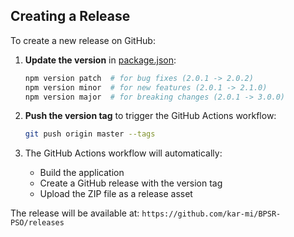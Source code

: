 ## Creating a Release

To create a new release on GitHub:

1. **Update the version** in [package.json](package.json):

    ```bash
    npm version patch  # for bug fixes (2.0.1 -> 2.0.2)
    npm version minor  # for new features (2.0.1 -> 2.1.0)
    npm version major  # for breaking changes (2.0.1 -> 3.0.0)
    ```

2. **Push the version tag** to trigger the GitHub Actions workflow:

    ```bash
    git push origin master --tags
    ```

3. The GitHub Actions workflow will automatically:
    - Build the application
    - Create a GitHub release with the version tag
    - Upload the ZIP file as a release asset

The release will be available at: `https://github.com/kar-mi/BPSR-PSO/releases`
